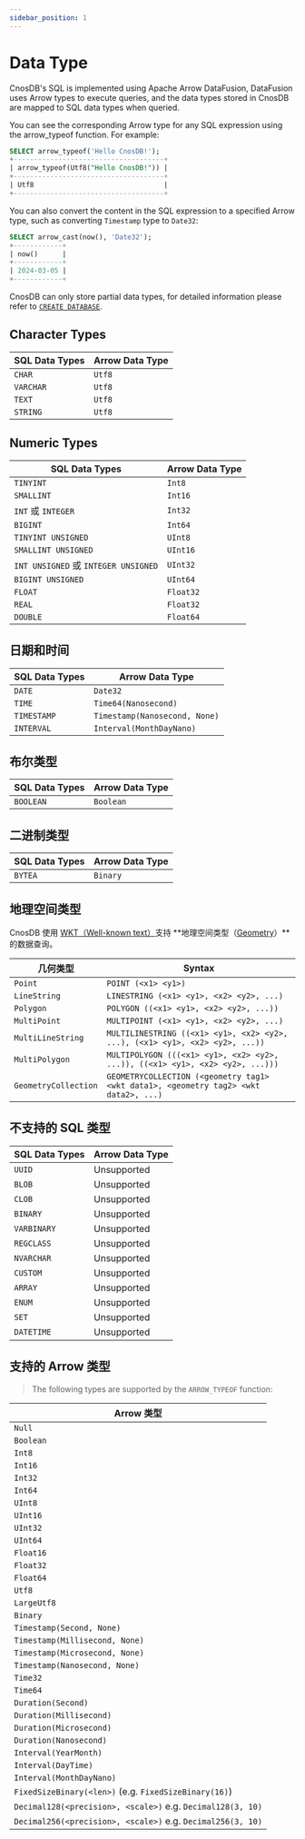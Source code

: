 ```yaml
---
sidebar_position: 1
---
```


# Data Type

CnosDB's SQL is implemented using Apache Arrow DataFusion, DataFusion uses Arrow types to execute queries, and the data types stored in CnosDB are mapped to SQL data types when queried.

You can see the corresponding Arrow type for any SQL expression using the arrow_typeof function. For example:

```sql {1}
SELECT arrow_typeof('Hello CnosDB!');
+-------------------------------------+
| arrow_typeof(Utf8("Hello CnosDB!")) |
+-------------------------------------+
| Utf8                                |
+-------------------------------------+
```

You can also convert the content in the SQL expression to a specified Arrow type, such as converting `Timestamp` type to `Date32`:

```sql {1}
SELECT arrow_cast(now(), 'Date32');
+------------+
| now()      |
+------------+
| 2024-03-05 |
+------------+
```

CnosDB can only store partial data types, for detailed information please refer to [`CREATE DATABASE`](ddl#create-database).

## Character Types

| SQL Data Types | Arrow Data Type |
| -------------- | --------------- |
| `CHAR`         | `Utf8`          |
| `VARCHAR`      | `Utf8`          |
| `TEXT`         | `Utf8`          |
| `STRING`       | `Utf8`          |

## Numeric Types

| SQL Data Types                      | Arrow Data Type |
| ----------------------------------- | --------------- |
| `TINYINT`                           | `Int8`          |
| `SMALLINT`                          | `Int16`         |
| `INT` 或 `INTEGER`                   | `Int32`         |
| `BIGINT`                            | `Int64`         |
| `TINYINT UNSIGNED`                  | `UInt8`         |
| `SMALLINT UNSIGNED`                 | `UInt16`        |
| `INT UNSIGNED` 或 `INTEGER UNSIGNED` | `UInt32`        |
| `BIGINT UNSIGNED`                   | `UInt64`        |
| `FLOAT`                             | `Float32`       |
| `REAL`                              | `Float32`       |
| `DOUBLE`                            | `Float64`       |

## 日期和时间

| SQL Data Types | Arrow Data Type               |
| -------------- | ----------------------------- |
| `DATE`         | `Date32`                      |
| `TIME`         | `Time64(Nanosecond)`          |
| `TIMESTAMP`    | `Timestamp(Nanosecond, None)` |
| `INTERVAL`     | `Interval(MonthDayNano)`      |

## 布尔类型

| SQL Data Types | Arrow Data Type |
| -------------- | --------------- |
| `BOOLEAN`      | `Boolean`       |

## 二进制类型

| SQL Data Types | Arrow Data Type |
| -------------- | --------------- |
| `BYTEA`        | `Binary`        |

## 地理空间类型

CnosDB 使用 [WKT（Well-known text）](https://en.wikipedia.org/wiki/Well-known_text_representation_of_geometry)支持 \*\*地理空间类型（[Geometry](https://en.wikipedia.org/wiki/Geometry)）\*\*的数据查询。

| 几何类型                 | Syntax                                                                               |
| -------------------- | ------------------------------------------------------------------------------------ |
| `Point`              | `POINT (<x1> <y1>)`                                                                  |
| `LineString`         | `LINESTRING (<x1> <y1>, <x2> <y2>, ...)`                                             |
| `Polygon`            | `POLYGON ((<x1> <y1>, <x2> <y2>, ...))`                                              |
| `MultiPoint`         | `MULTIPOINT (<x1> <y1>, <x2> <y2>, ...)`                                             |
| `MultiLineString`    | `MULTILINESTRING ((<x1> <y1>, <x2> <y2>, ...), (<x1> <y1>, <x2> <y2>, ...))`         |
| `MultiPolygon`       | `MULTIPOLYGON (((<x1> <y1>, <x2> <y2>, ...)), ((<x1> <y1>, <x2> <y2>, ...)))`        |
| `GeometryCollection` | `GEOMETRYCOLLECTION (<geometry tag1> <wkt data1>, <geometry tag2> <wkt data2>, ...)` |

## 不支持的 SQL 类型

| SQL Data Types | Arrow Data Type |
| -------------- | --------------- |
| `UUID`         | Unsupported     |
| `BLOB`         | Unsupported     |
| `CLOB`         | Unsupported     |
| `BINARY`       | Unsupported     |
| `VARBINARY`    | Unsupported     |
| `REGCLASS`     | Unsupported     |
| `NVARCHAR`     | Unsupported     |
| `CUSTOM`       | Unsupported     |
| `ARRAY`        | Unsupported     |
| `ENUM`         | Unsupported     |
| `SET`          | Unsupported     |
| `DATETIME`     | Unsupported     |

## 支持的 Arrow 类型

> The following types are supported by the `ARROW_TYPEOF` function:

| Arrow 类型                                                                                                 |
| -------------------------------------------------------------------------------------------------------- |
| `Null`                                                                                                   |
| `Boolean`                                                                                                |
| `Int8`                                                                                                   |
| `Int16`                                                                                                  |
| `Int32`                                                                                                  |
| `Int64`                                                                                                  |
| `UInt8`                                                                                                  |
| `UInt16`                                                                                                 |
| `UInt32`                                                                                                 |
| `UInt64`                                                                                                 |
| `Float16`                                                                                                |
| `Float32`                                                                                                |
| `Float64`                                                                                                |
| `Utf8`                                                                                                   |
| `LargeUtf8`                                                                                              |
| `Binary`                                                                                                 |
| `Timestamp(Second, None)`                                                                                |
| `Timestamp(Millisecond, None)`                                                                           |
| `Timestamp(Microsecond, None)`                                                                           |
| `Timestamp(Nanosecond, None)`                                                                            |
| `Time32`                                                                                                 |
| `Time64`                                                                                                 |
| `Duration(Second)`                                                                                       |
| `Duration(Millisecond)`                                                                                  |
| `Duration(Microsecond)`                                                                                  |
| `Duration(Nanosecond)`                                                                                   |
| `Interval(YearMonth)`                                                                                    |
| `Interval(DayTime)`                                                                                      |
| `Interval(MonthDayNano)`                                                                                 |
| `FixedSizeBinary(<len>)` (e.g. `FixedSizeBinary(16)`) |
| `Decimal128(<precision>, <scale>)` e.g. `Decimal128(3, 10)`              |
| `Decimal256(<precision>, <scale>)` e.g. `Decimal256(3, 10)`              |
